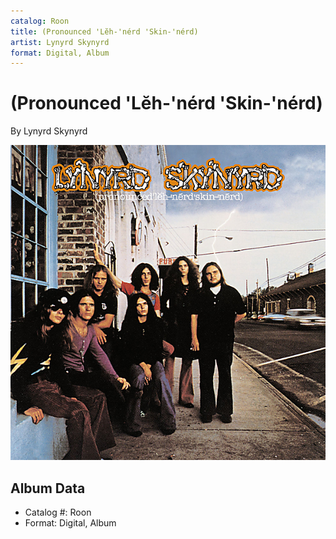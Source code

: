 ```yaml
---
catalog: Roon
title: (Pronounced 'Lĕh-'nérd 'Skin-'nérd)
artist: Lynyrd Skynyrd
format: Digital, Album
---
```


# (Pronounced 'Lĕh-'nérd 'Skin-'nérd)

By Lynyrd Skynyrd

![](../../assets/albumcovers/Lynyrd_Skynyrd-Pronounced_Lĕh-nérd_Skin-nérd.png)

## Album Data

- Catalog #: Roon
- Format: Digital, Album

